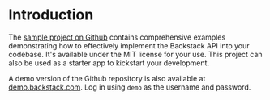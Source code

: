 
# Introduction

The [sample project on Github](https://github.com/deloachtech/backstack-vue) contains comprehensive examples demonstrating how to effectively implement the Backstack API into your codebase. It's available under the MIT license for your use. This project can also be used as a starter app to kickstart your development.

A demo version of the Github repository is also available at [demo.backstack.com](https://demo.backstack.com/). Log in using `demo` as the username and password.
